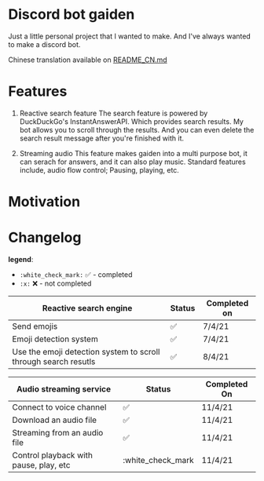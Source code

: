 # Discord bot gaiden
Just a little personal project that I wanted to make. And I've always wanted to make a discord bot.

Chinese translation available on [README_CN.md](https://github.com/YJH16120/discord-bot-gaiden/blob/main/README_CN.md)

# Features
1. Reactive search feature
The search feature is powered by DuckDuckGo's InstantAnswerAPI. Which provides search results. My bot allows you to scroll
through the results. And you can even delete the search result message after you're finished with it.

2. Streaming audio
This feature makes gaiden into a multi purpose bot, it can serach for answers, and it can also play music. Standard features include,
audio flow control; Pausing, playing, etc.

# Motivation

# Changelog

**legend**:  
- `:white_check_mark:` :white_check_mark: - completed
- `:x:` :x: - not completed

| Reactive search engine |      Status        | Completed on |
|------------------------|--------------------|--------------|
| Send emojis            | :white_check_mark: |    7/4/21    |
| Emoji detection system | :white_check_mark: |    7/4/21    |
| Use the emoji detection system to scroll through search resutls | :white_check_mark: | 8/4/21 |

| Audio streaming service | Status| Completed On |
|-------------------------|-------|--------------|
| Connect to voice channel| :white_check_mark: | 11/4/21 |
| Download an audio file  | :white_check_mark: | 11/4/21 |
| Streaming from an audio file | :white_check_mark: | 11/4/21 |
| Control playback with pause, play, etc | :white_check_mark | 11/4/21 |
